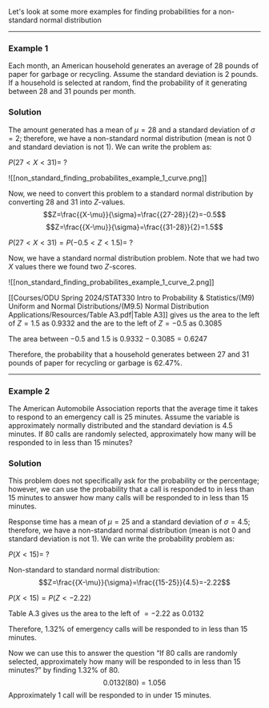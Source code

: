 Let's look at some more examples for finding probabilities for a non-standard normal distribution
- - -
### Example 1
Each month, an American household generates an average of 28 pounds of paper for garbage or recycling. Assume the standard deviation is 2 pounds. If a household is selected at random, find the probability of it generating between 28 and 31 pounds per month.

### Solution
The amount generated has a mean of $\mu = 28$ and a standard deviation of $\sigma = 2$; therefore, we have a non-standard normal distribution (mean is not 0 and standard deviation is not 1). We can write the problem as:

$P(27<X<31)=~?$

![[non_standard_finding_probabilites_example_1_curve.png]]

Now, we need to convert this problem to a standard normal distribution by converting 28 and 31 into $Z$-values.
$$Z=\frac{{X-\mu}}{\sigma}=\frac{{27-28}}{2}=-0.5$$
$$Z=\frac{{X-\mu}}{\sigma}=\frac{{31-28}}{2}=1.5$$

$P(27<X<31)=P(-0.5<Z<1.5)=~?$

Now, we have a standard normal distribution problem. Note that we had two $X$ values there we found two $Z$-scores.

![[non_standard_finding_probabilites_example_1_curve_2.png]]

[[Courses/ODU Spring 2024/STAT330 Intro to Probability & Statistics/(M9) Uniform and Normal Distributions/(M9.5) Normal Distribution Applications/Resources/Table A3.pdf|Table A3]] gives us the area to the left of $Z=1.5$ as $0.9332$ and the are to the left of $Z=-0.5$ as $0.3085$

The area between $-0.5$ and $1.5$ is $0.9332-0.3085=0.6247$

Therefore, the probability that a household generates between 27 and 31 pounds of paper for recycling or garbage is $62.47\%$.

- - -
### Example 2
The American Automobile Association reports that the average time it takes to respond to an emergency call is 25 minutes. Assume the variable is approximately normally distributed and the standard deviation is 4.5 minutes. If 80 calls are randomly selected, approximately how many will be responded to in less than 15 minutes?

### Solution
This problem does not specifically ask for the probability or the percentage; however, we can use the probability that a call is responded to in less than 15 minutes to answer how many calls will be responded to in less than 15 minutes.

Response time has a mean of $\mu=25$ and a standard deviation of $\sigma=4.5$; therefore, we have a non-standard normal distribution (mean is not 0 and standard deviation is not 1). We can write the probability problem as:

$P(X<15)=~?$

Non-standard to standard normal distribution:
$$Z=\frac{{X-\mu}}{\sigma}=\frac{{15-25}}{4.5}=-2.22$$

$P(X<15)=P(Z<-2.22)$

Table A.3 gives us the area to the left of $=-2.22$ as $0.0132$

Therefore, $1.32\%$ of emergency calls will be responded to in less than 15 minutes.

Now we can use this to answer the question “If 80 calls are randomly selected, approximately how many will be responded to in less than 15 minutes?” by finding $1.32\%$ of $80$.
$$0.0132(80)=1.056$$
Approximately $1$ call will be responded to in under 15 minutes.
